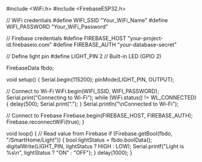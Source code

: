 #include <WiFi.h>
#include <FirebaseESP32.h>

// WiFi credentials
#define WIFI_SSID "Your_WiFi_Name"
#define WIFI_PASSWORD "Your_WiFi_Password"

// Firebase credentials
#define FIREBASE_HOST "your-project-id.firebaseio.com"
#define FIREBASE_AUTH "your-database-secret"

// Define light pin
#define LIGHT_PIN 2  // Built-in LED (GPIO 2)

FirebaseData fbdo;

void setup() {
  Serial.begin(115200);
  pinMode(LIGHT_PIN, OUTPUT);

  // Connect to Wi-Fi
  WiFi.begin(WIFI_SSID, WIFI_PASSWORD);
  Serial.print("Connecting to Wi-Fi");
  while (WiFi.status() != WL_CONNECTED) {
    delay(500);
    Serial.print(".");
  }
  Serial.println("\nConnected to Wi-Fi");

  // Connect to Firebase
  Firebase.begin(FIREBASE_HOST, FIREBASE_AUTH);
  Firebase.reconnectWiFi(true);
}

void loop() {
  // Read value from Firebase
  if (Firebase.getBool(fbdo, "/SmartHome/Light")) {
    bool lightStatus = fbdo.boolData();
    digitalWrite(LIGHT_PIN, lightStatus ? HIGH : LOW);
    Serial.printf("Light is %s\n", lightStatus ? "ON" : "OFF");
  }
  delay(1000);
}

